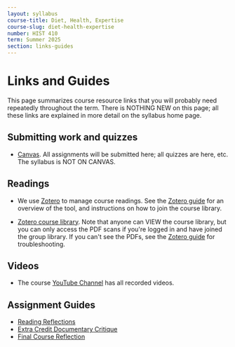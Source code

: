 ```yaml
---
layout: syllabus
course-title: Diet, Health, Expertise
course-slug: diet-health-expertise
number: HIST 410
term: Summer 2025
section: links-guides
---
```


# Links and Guides
This page summarizes course resource links that you will probably need repeatedly throughout the term.  There is NOTHING NEW on this page; all these links are explained in more detail on the syllabus home page.

## Submitting work and quizzes
- [Canvas](http://canvas.unm.edu). All assignments will be submitted here; all quizzes are here, etc. The syllabus is NOT ON CANVAS. 

## Readings
- We use [Zotero](http://zotero.org) to manage course readings. See the [Zotero guide](http://fredgibbs.net/courses/guides/zotero) for an overview of the tool, and instructions on how to join the course library.

- [Zotero course library](https://www.zotero.org/groups/642043/diet-health-expertise-unm/library). Note that anyone can VIEW the course library, but you can only access the PDF scans if you're logged in and have joined the group library. If you can't see the PDFs, see the [Zotero guide](http://fredgibbs.net/courses/guideszotero) for troubleshooting.

## Videos
- The course [YouTube Channel](https://www.youtube.com/channel/UCt6_7arYzi4TcIIwo7TLURw) has all recorded videos.

## Assignment Guides
- [Reading Reflections](reading-reflections)
- [Extra Credit Documentary Critique](documentary-critique.html)
- [Final Course Reflection](final-reflections)
